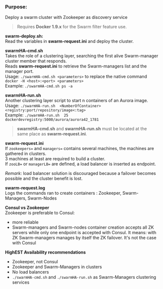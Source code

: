 ### Purpose:
Deploy a swarm cluster with Zookeeper as discovery service

> Requires **Docker 1.9.x** for the Swarm filter feature use.

**swarm-deploy.sh:**  
Read the variables in __swarm-request.ini__ and deploy the cluster.

**swarmHA-cmd.sh**  
Takes the role of a clustering layer, searching the first alive Swarm-manager cluster member that responds.  
Reads __swarm-request.ini__ to retrieve the Swarm-managers list and the manager port.  
Usage: `./swarmHA-cmd.sh <parameters>` to replace the native command `docker -H <host>:<port> <parameters>`  
Example: `./swarmHA-cmd.sh ps -a`

**swarmHA-run.sh**  
Another clustering layer script to start n containers of an Aurora image.  
Usage: `./swarmHA-run.sh  <NumberOfContainer>  <registry:port/repository/image<:tag>`  
Example: `./swarmHA-run.sh  25  dockerdevregistry:5000/aurora/aurora42_1781`
> **swarmHA-cmd.sh** and **swarmHA-run.sh** must be located at the same place as **swarm-request.ini**.  

**swarm-request.ini**  
If `zookeepers=` and `managers=` contains several machines, the machines are gathered in clusters.  
3 machines at least are required to build a cluster.  
If `zooLB=` or `managerLB=` are defined, a load balancer is inserted as endpoint.  

*Remark*: load balancer solution is discouraged because a failover becomes possible and the cluster benefit is lost.

**swarm-request.log**  
Logs the commands ran to create containers : Zookeeper, Swarm-Managers, Swarm-Nodes

**Consul vs Zookeeper**  
Zookeeper is preferable to Consul:
- more reliable
- Swarm-managers and Swarm-nodes container creation accepts all ZK servers while only one endpoint is accepted with Consul.
  It means: with ZK Swarm-managers manages by itself the ZK failover. It's not the case with Consul

**HighEST Availability recommendations**
- Zookeeper, not Consul
- Zookeeper and Swarm-Managers in clusters
- No load balancers
- `./swarmHA-cmd.sh` and `./swarmHA-run.sh` as Swarm-Managers clustering services
